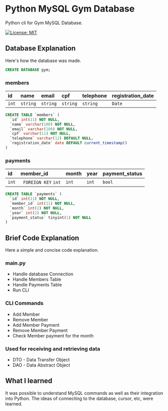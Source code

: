 
# Python MySQL Gym Database

Python cli for Gym MySQL Database.

[![License: MIT](https://img.shields.io/badge/License-MIT-yellow.svg)](https://opensource.org/licenses/MIT)



## Database Explanation

Here's how the database was made.
```sql
CREATE DATABASE gym;
```


### members
|id|name|email|cpf|telephone|registration_date|
| :--------- | :--------- | :--------------------- | :-----------|:---------------|:-------------|
| `int` | `string` | `string`|`string`|`string`|`Date`|

```sql
CREATE TABLE `members` (
  `id` int(11) NOT NULL,
  `name` varchar(100) NOT NULL,
  `email` varchar(100) NOT NULL,
  `cpf` varchar(11) NOT NULL,
  `telephone` varchar(12) DEFAULT NULL,
  `registration_date` date DEFAULT current_timestamp()
)
```

### payments
|id|member_id|month|year|payment_status|
| :--------- | :--------- | :--------------------- | :-----------|:---------------|
| `int` | ` FOREIGN KEY` `int` | `int`|`int`|`bool`|

```sql
CREATE TABLE `payments` (
  `id` int(11) NOT NULL,
  `member_id` int(11) NOT NULL,
  `month` int(2) NOT NULL,
  `year` int(2) NOT NULL,
  `payment_status` tinyint(1) NOT NULL
)
```



## Brief Code Explanation

Here a simple and concise code explanation.

### main.py

- Handle database Connection
- Handle Members Table
- Handle Payments Table
- Run CLI

### CLI Commands
- Add Member
- Remove Member
- Add Member Payment
- Remove Member Payment
- Check Member payment for the month

### Used for receiving and retrieving data
- DTO - Data Transfer Object
- DAO - Data Abstract Object

## What I learned

It was possible to understand MySQL commands as well as their integration into Python.
The ideas of connecting to the database, cursor, etc, were learned.
